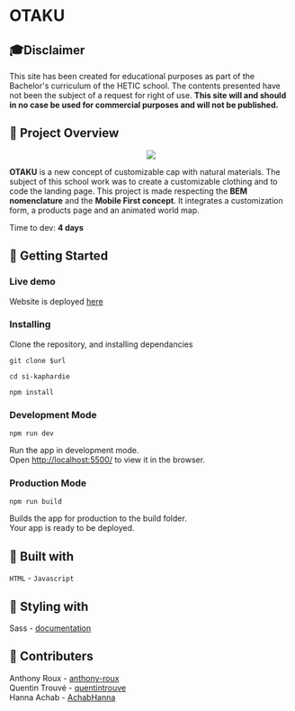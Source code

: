 # OTAKU

## 🎓Disclaimer

This site has been created for educational purposes as part of the Bachelor's curriculum of the HETIC school. The contents presented have not been the subject of a request for right of use. **This site will and should in no case be used for commercial purposes and will not be published.**

## 🧢 Project Overview
<p align="center">
  <img src="src/images/Gif/otaku.gif">
</p>

**OTAKU** is a new concept of customizable cap with natural materials. The subject of this school work was to create a customizable clothing and to code the landing page. This project is made respecting the **BEM nomenclature** and the **Mobile First concept**. It integrates a customization form, a products page and an animated world map.

Time to dev: **4 days**

## 🚀 Getting Started

### Live demo

Website is deployed [here](https://otaku-stream.netlify.app/)

### Installing

Clone the repository, and installing dependancies

```
git clone $url
```

```
cd si-kaphardie
```

```
npm install
```

### Development Mode

```
npm run dev
```

Run the app in development mode.\
Open [http://localhost:5500/](http://localhost:5500/src/index.html) to view it in the browser.

### Production Mode

```
npm run build
```

Builds the app for production to the build folder.\
Your app is ready to be deployed.

## 🔨 Built with

`HTML` - `Javascript` 

## 🎨 Styling with

Sass - [documentation](https://sass-lang.com/documentation/)

## 👥 Contributers

Anthony Roux - [anthony-roux](https://github.com/anthony-roux)\
Quentin Trouvé - [quentintrouve](https://github.com/quentintrouve)\
Hanna Achab - [AchabHanna](https://github.com/AchabHanna)
